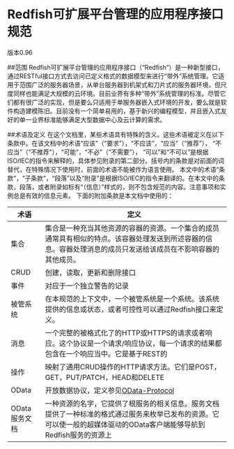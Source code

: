 
# Redfish可扩展平台管理的应用程序接口规范
版本0.96

##范围
Redfish可扩展平台管理的应用程序接口（“Redfish”）是一种新型接口，通过RESTful接口方式去访问已定义格式的数据模型来进行“带外”系统管理。它适用于范围广泛的服务器场景，从单台服务器到机架式和刀片式的服务器环境，但尺度同样也能满足大规模的云环境。目前业界有多种“带外”系统管理的标准。尽管它们都有很广泛的实现，但是要么只适用于单服务器嵌入式环境的开发，要么就是软件构造建模陈旧。目前没有一个简单易用的，基于新兴的编程模型，并且嵌入式友好的单一业界标准能够满足大型数据中心及云计算的需求。

##术语及定义
在这个文档里，某些术语具有特殊的含义。这些术语被定义在以下条款中。在该文档中的术语“应该”（“要求”），“不应该”，“应当”（“推荐”）， “不应当”（“不推荐”），“可能”，“不必”（“不需要”）， “可以”和“不可以”是根据ISO/IEC的指令来解释的，具体参见附录的第二部分。括号内的条款是对前面的词替代，在特殊情况下使用时，前面的术语不能被作为语言使用。
本文中的术语“条款”，“子条款”，“段落”以及“附录”是根据ISO/IEC的指令来翻译的。在本文中的条款，段落，或者附录如标有“（信息）”样式的，则不包含规范的内容。注意事项和实例总是有效的信息元素。
下面的附加条款是本文档中使用的：

|   术语   | 定义 |
|----------|--------|
|   集合    |  集合是一种充当其他资源的容器的资源。一个集合的成员通常具有相似的特点。该容器处理发送到所述容器的信息。容器处理消息的成员只发送给该成员在不影响容器的其他成员。    |
|   CRUD    |  创建，读取，更新和删除接口           |
|   事件     |  对应于一个独立警告的记录            |
|被管系统|在本规范的上下文中，一个被管系统是一个系统。该系统提供的信息或状态，或者可控性可以通过Redfish接口来定义。|
|消息|一个完整的被格式化了的HTTP或HTTPS的请求或者响应。这个协议是一个请求/响应协议，每一个请求的结果都包含在一个响应当中。它是基于REST的|
|操作|映射了通用CRUD操作的HTTP请求方法。它们是POST，GET，PUT/PATCH，HEAD和DELETE|
|OData|开放数据协议，定义参见[OData-Protocol]("https://en.wikipedia.org/wiki/Open_Data_Protocol")|
|OData服务文档|一种资源的名字，它提供了根服务的相关信息。服务文档提供了一种标准的格式通过服务来枚举已发布的资源。它可以使一般的超媒体驱动的OData客户端能够导航到Redfish服务的资源上|